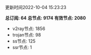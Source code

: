 更新时间2022-10-04 15:23:23

**总订阅: 64**
**总节点: 9174**
**有效节点: 2080**
- v2ray节点: 1856
- trojan节点: 98
- ss节点: 125
- ssr节点: 1
